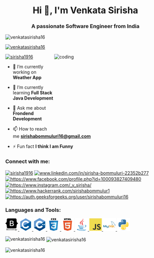 

<h1 align="center">Hi 👋, I'm Venkata Sirisha</h1>
<h3 align="center">A passionate Software Engineer from India</h3>

<p align="left"> <img src="https://komarev.com/ghpvc/?username=venkatasirisha16&label=Profile%20views&color=0e75b6&style=flat" alt="venkatasirisha16" /> </p>

<p align="left"> <a href="https://github.com/ryo-ma/github-profile-trophy"><img src="https://github-profile-trophy.vercel.app/?username=venkatasirisha16" alt="venkatasirisha16" /></a> </p>
<img align="right" alt="coding" width="350" height="250" src="https://im3.ezgif.com/tmp/ezgif-3-3f51a98c8c.gif">

<p align="left"> <a href="https://twitter.com/sirisha1916" target="blank"><img src="https://img.shields.io/twitter/follow/sirisha1916?logo=twitter&style=for-the-badge" alt="sirisha1916" /></a> </p>

- 🔭 I’m currently working on **Weather App**

- 🌱 I’m currently learning **Full Stack Java Development**

- 💬 Ask me about **Frondend Development**

- 📫 How to reach me **sirishabommuluri16@gmail.com**

- ⚡ Fun fact **I think I am Funny**

<h3 align="left">Connect with me:</h3>
<p align="left">
<a href="https://twitter.com/sirisha1916" target="blank"><img align="center" src="https://raw.githubusercontent.com/rahuldkjain/github-profile-readme-generator/master/src/images/icons/Social/twitter.svg" alt="sirisha1916" height="30" width="40" /></a>
<a href="https://linkedin.com/in/www.linkedin.com/in/sirisha-bommuluri-22352b277" target="blank"><img align="center" src="https://raw.githubusercontent.com/rahuldkjain/github-profile-readme-generator/master/src/images/icons/Social/linked-in-alt.svg" alt="www.linkedin.com/in/sirisha-bommuluri-22352b277" height="30" width="40" /></a>
<a href="https://fb.com/https://www.facebook.com/profile.php?id=100093827409480" target="blank"><img align="center" src="https://raw.githubusercontent.com/rahuldkjain/github-profile-readme-generator/master/src/images/icons/Social/facebook.svg" alt="https://www.facebook.com/profile.php?id=100093827409480" height="30" width="40" /></a>
<a href="https://instagram.com/https://www.instagram.com/_v_sirisha/" target="blank"><img align="center" src="https://raw.githubusercontent.com/rahuldkjain/github-profile-readme-generator/master/src/images/icons/Social/instagram.svg" alt="https://www.instagram.com/_v_sirisha/" height="30" width="40" /></a>
<a href="https://www.hackerrank.com/https://www.hackerrank.com/sirishabommulur1" target="blank"><img align="center" src="https://raw.githubusercontent.com/rahuldkjain/github-profile-readme-generator/master/src/images/icons/Social/hackerrank.svg" alt="https://www.hackerrank.com/sirishabommulur1" height="30" width="40" /></a>
<a href="https://auth.geeksforgeeks.org/user/https://auth.geeksforgeeks.org/user/sirishabommuluri16" target="blank"><img align="center" src="https://raw.githubusercontent.com/rahuldkjain/github-profile-readme-generator/master/src/images/icons/Social/geeks-for-geeks.svg" alt="https://auth.geeksforgeeks.org/user/sirishabommuluri16" height="30" width="40" /></a>
</p>

<h3 align="left">Languages and Tools:</h3>
<p align="left"> <a href="https://getbootstrap.com" target="_blank" rel="noreferrer"> <img src="https://raw.githubusercontent.com/devicons/devicon/master/icons/bootstrap/bootstrap-plain-wordmark.svg" alt="bootstrap" width="40" height="40"/> </a> <a href="https://www.cprogramming.com/" target="_blank" rel="noreferrer"> <img src="https://raw.githubusercontent.com/devicons/devicon/master/icons/c/c-original.svg" alt="c" width="40" height="40"/> </a> <a href="https://www.w3schools.com/cpp/" target="_blank" rel="noreferrer"> <img src="https://raw.githubusercontent.com/devicons/devicon/master/icons/cplusplus/cplusplus-original.svg" alt="cplusplus" width="40" height="40"/> </a> <a href="https://www.w3schools.com/css/" target="_blank" rel="noreferrer"> <img src="https://raw.githubusercontent.com/devicons/devicon/master/icons/css3/css3-original-wordmark.svg" alt="css3" width="40" height="40"/> </a> <a href="https://www.w3.org/html/" target="_blank" rel="noreferrer"> <img src="https://raw.githubusercontent.com/devicons/devicon/master/icons/html5/html5-original-wordmark.svg" alt="html5" width="40" height="40"/> </a> <a href="https://www.java.com" target="_blank" rel="noreferrer"> <img src="https://raw.githubusercontent.com/devicons/devicon/master/icons/java/java-original.svg" alt="java" width="40" height="40"/> </a> <a href="https://developer.mozilla.org/en-US/docs/Web/JavaScript" target="_blank" rel="noreferrer"> <img src="https://raw.githubusercontent.com/devicons/devicon/master/icons/javascript/javascript-original.svg" alt="javascript" width="40" height="40"/> </a> <a href="https://www.mysql.com/" target="_blank" rel="noreferrer"> <img src="https://raw.githubusercontent.com/devicons/devicon/master/icons/mysql/mysql-original-wordmark.svg" alt="mysql" width="40" height="40"/> </a> <a href="https://www.python.org" target="_blank" rel="noreferrer"> <img src="https://raw.githubusercontent.com/devicons/devicon/master/icons/python/python-original.svg" alt="python" width="40" height="40"/> </a> </p>

<p><img align="left" src="https://github-readme-stats.vercel.app/api/top-langs?username=venkatasirisha16&show_icons=true&locale=en&layout=compact" alt="venkatasirisha16" /></p>

<p>&nbsp;<img align="center" src="https://github-readme-stats.vercel.app/api?username=venkatasirisha16&show_icons=true&locale=en" alt="venkatasirisha16" /></p>

<p><img align="center" src="https://github-readme-streak-stats.herokuapp.com/?user=venkatasirisha16&" alt="venkatasirisha16" /></p>


